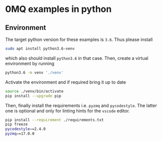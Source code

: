 # 0MQ examples in python

## Environment

The target python version for these examples is `3.6`. Thus please install

``` bash
sudo apt install python3.6-venv
```

which also should install `python3.6` in that case. Then, create a virtual environment by running

``` bash
python3.6 -m venv './venv'
```

Activate the environment and if required bring it up to date

``` bash
source ./venv/bin/activate
pip install --upgrade pip
```

Then, finally install the requirements i.e. `pyzmq` and `pycodestyle`. The latter one is optional and only for linting hints for the `vscode` editor.

``` bash
pip install --requirement ./requirements.txt
pip freeze
pycodestyle==2.4.0
pyzmq==17.0.0

```
